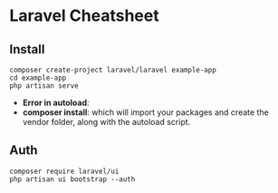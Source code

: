 # Laravel Cheatsheet

## Install 

```
composer create-project laravel/laravel example-app
cd example-app
php artisan serve
```

* **Error in autoload**:
* **composer install**: which will import your packages and create the vendor folder, along with the autoload script.

## Auth

```
composer require laravel/ui
php artisan ui bootstrap --auth
```
